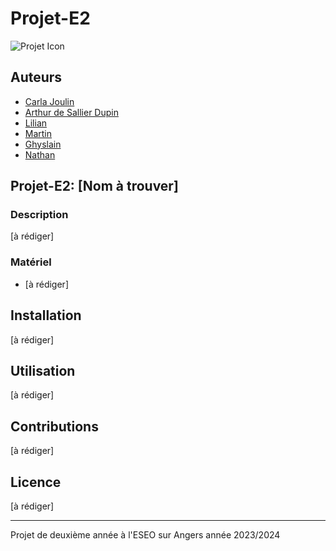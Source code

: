 # Projet-E2

![Projet Icon](/IMAGES/image.ico)

## Auteurs
- [Carla Joulin](https://github.com/CarlaJoulin)
- [Arthur de Sallier Dupin](https://github.com/ArthurDupin)
- [Lilian](https://github.com/LilianGitHub)
- [Martin](https://github.com/MartinGitHub)
- [Ghyslain](https://github.com/GhyslainGitHub)
- [Nathan](https://github.com/NathanGitHub)

## Projet-E2: [Nom à trouver]

### Description
[à rédiger]

### Matériel
- [à rédiger]

## Installation
[à rédiger]

## Utilisation
[à rédiger]

## Contributions
[à rédiger]

## Licence
[à rédiger]

---
Projet de deuxième année à l'ESEO sur Angers année 2023/2024

